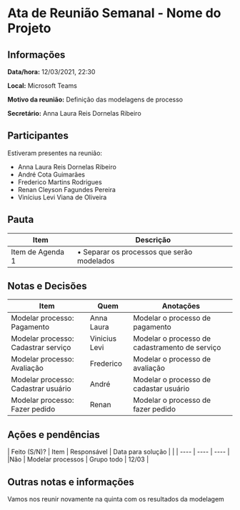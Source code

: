# Ata de Reunião Semanal - Nome do Projeto

## Informações

**Data/hora:** 12/03/2021, 22:30

**Local:** Microsoft Teams

**Motivo da reunião:** Definição das modelagens de processo

**Secretário:** Anna Laura Reis Dornelas Ribeiro

## Participantes

Estiveram presentes na reunião:

- Anna Laura Reis Dornelas Ribeiro
- André Cota Guimarães
- Frederico Martins Rodrigues
- Renan Cleyson Fagundes Pereira
- Vinícius Levi Viana de Oliveira

## Pauta

Item | Descrição
---- | ----
Item de Agenda 1 | • Separar os processos que serão modelados

## Notas e Decisões
Item | Quem | Anotações |
---- | ---- | ---- |
Modelar processo: Pagamento| Anna Laura | Modelar o processo de pagamento |
Modelar processo: Cadastrar serviço|Vinicius Levi  | Modelar o processo de cadastramento de serviço |
Modelar processo: Avaliação| Frederico | Modelar o processo de avaliação |
Modelar processo: Cadastrar usuário| André | Modelar o processo de cadastar usuário |
Modelar processo: Fazer pedido| Renan | Modelar o processo de fazer pedido |


## Ações e pendências
| Feito (S/N)? | Item | Responsável | Data para solução |
| | ---- | ---- | ---- |
|Não | Modelar processos | Grupo todo | 12/03 |

## Outras notas e informações
Vamos nos reunir novamente na quinta com os resultados da modelagem

